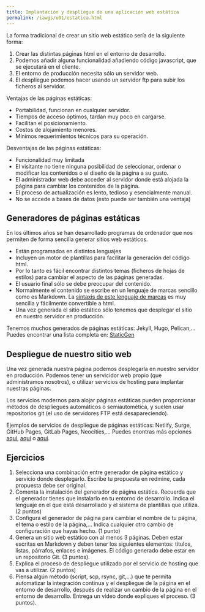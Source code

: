 ```yaml
---
title: Implantación y despliegue de una aplicación web estática
permalink: /iawgs/u01/estatica.html
--- 
```


La forma tradicional de crear un sitio web estático sería de la siguiente forma:

1. Crear las distintas páginas html en el entorno de desarrollo.
2. Podemos añadir alguna funcionalidad añadiendo código javascript, que se ejecutará en el cliente.
3. El entorno de producción necesita sólo un servidor web.
4. El despliegue podemos hacer usando un servidor ftp para subir los ficheros al servidor.

Ventajas de las páginas estáticas:

* Portabilidad, funcionan en cualquier servidor.
* Tiempos de acceso óptimos, tardan muy poco en cargarse.
* Facilitan el posicionamiento.
* Costos de alojamiento menores.
* Mínimos requerimientos técnicos para su operación.

Desventajas de las páginas estáticas:

* Funcionalidad muy limitada
* El visitante no tiene ninguna posibilidad de seleccionar, ordenar o modificar los contenidos o el diseño de la página a su gusto.
* El administrador web debe acceder al servidor donde está alojada la página para cambiar los contenidos de la página.
* El proceso de actualización es lento, tedioso y esencialmente manual.
* No se accede a bases de datos (esto puede ser también una ventaja)

## Generadores de páginas estáticas

En los últimos años se han desarrollado programas de ordenador que nos permiten de forma sencilla generar sitios web estáticos.

* Están programados en distintos lenguajes
* Incluyen un motor de plantillas para facilitar la generación del código html.
* Por lo tanto es fácil encontrar distintos temas (ficheros de hojas de estilos) para cambiar el aspecto de las páginas generadas.
* El usuario final sólo se debe preocupar del contenido.
* Normalmente el contenido se escribe en un lenguaje de marcas sencillo como es Markdown. La [sintaxis de este lenguaje de marcas](https://guides.github.com/features/mastering-markdown/) es muy sencilla y fácilmente convertible a html.
* Una vez generada el sitio estático sólo tenemos que desplegar el sitio en nuestro servidor en producción.

Tenemos muchos generados de páginas estáticas: Jekyll, Hugo, Pelican,... Puedes encontrar una lista completa en: [StaticGen](https://www.staticgen.com/)


## Despliegue de nuestro sitio web

Una vez generada nuestra página podemos desplegarla en nuestro servidor en producción. Podemos tener un servicidor web propio (que administramos nosotros), o utilizar servicios de hosting para implantar nuestras páginas.

Los servicios modernos para alojar páginas estáticas pueden proporcionar métodos de despliegues automáticos o semiautomética, y suelen usar repositorios git (el uso de servidores FTP está desapareciendo).

Ejemplos de servicios de despliegue de páginas estáticas: Netlify, Surge, GitHub Pages, GitLab Pages, Neocities,... Puedes enontras más opciones [aquí](https://stackshare.io/netlify/alternatives), [aquí](https://alternativeto.net/software/netlify/) o [aqui](https://siftery.com/netlify/alternatives).


## Ejercicios

1. Selecciona una combinación entre generador de página estático y servicio donde desplegarlo. Escribe tu propuesta en redmine, cada propuesta debe ser original.
2. Comenta la instalación del generador de página estática. Recuerda que el generador tienes que instalarlo en tu entorno de desarrollo. Indica el lenguaje en el que está desarrollado y el sistema de plantillas que utiliza. (2 puntos)
3. Configura el generador de página para cambiar el nombre de tu página, el tema o estilo de la página,... Indica cualquier otro cambio de configuración que hayas hecho. (1 punto)
4. Genera un sitio web estático con al menos 3 páginas. Deben estar escritas en Markdown y deben tener los siguientes elementos: títulos, listas, párrafos, enlaces e imágenes. El código generado debe estar en un repositorio Git. (3 puntos).
5. Explica el proceso de despliegue utilizado por el servicio de hosting que vas a utilizar. (2 puntos)
6. Piensa algún método (script, scp, rsync, git,...) que te permita automatizar la integración continua y el despliegue de la página en el entorno de desarrollo, después de realizar un cambio de la página en el entorno de desarrollo. Entrega un vídeo donde expliques el proceso. (3 puntos).

